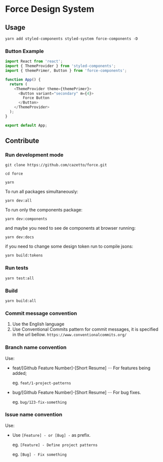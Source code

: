 # Force Design System

## Usage

`yarn add styled-components styled-system force-components -D`

### Button Example
```javascript
import React from 'react';
import { ThemeProvider } from 'styled-components';
import { themePrimer, Button } from 'force-components';

function App() {
  return (
    <ThemeProvider theme={themePrimer}>
      <Button variant="secondary" m={4}>
        Force Button
      </Button>
    </ThemeProvider>
  );
}

export default App;
```

## Contribute

### Run development mode

`git clone https://github.com/cazetto/force.git`

`cd force`

`yarn`

To run all packages simultaneously:

`yarn dev:all`

To run only the components package:

`yarn dev:components`

and maybe you need to see de components at browser running:

`yarn dev:docs`

if you need to change some design token run to compile jsons:

`yarn build:tokens`


### Run tests

`yarn test:all`

### Build

`yarn build:all`

### Commit message convention

1. Use the English language
2. Use Conventional Commits pattern for commit messages, it is specified in the url bellow.
   `https://www.conventionalcommits.org/`

### Branch name convention

Use:

- feat/[Github Feature Number]-[Short Resume] ⋅⋅⋅ For features being added;

  eg. `feat/1-project-patterns`

- bug/[Github Feature Number]-[Short Resume] ⋅⋅⋅ For bug fixes.

  eg. `bug/123-fix-something`

### Issue name convention

Use:

- Use `[Feature] - or [Bug] -` as prefix.

  eg. `[Feature] - Define project patterns`

  eg. `[Bug] - Fix something`
